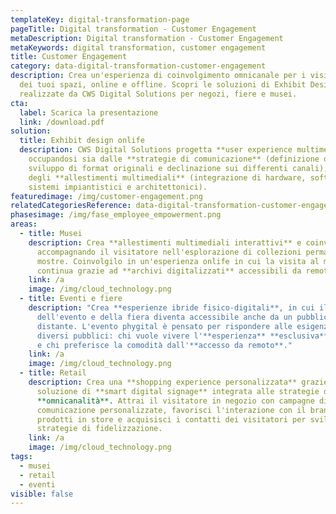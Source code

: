 ```yaml
---
templateKey: digital-transformation-page
pageTitle: Digital transformation - Customer Engagement
metaDescription: Digital transformation - Customer Engagement
metaKeywords: digital transformation, customer engagement
title: Customer Engagement
category: data-digital-transformation-customer-engagement
description: Crea un'esperienza di coinvolgimento omnicanale per i visitatori
  dei tuoi spazi, online e offline. Scopri le soluzioni di Exhibit Design
  realizzate da CWS Digital Solutions per negozi, fiere e musei.
cta:
  label: Scarica la presentazione
  link: /download.pdf
solution:
  title: Exhibit design onlife
  description: CWS Digital Solutions progetta **user experience multimediali**
    occupandosi sia dalle **strategie di comunicazione** (definizione obiettivi,
    sviluppo di format originali e declinazione sui differenti canali), sia
    degli **allestimenti multimediali** (integrazione di hardware, software,
    sistemi impiantistici e architettonici).
featuredimage: /img/customer-engagement.png
relatedCategoriesReference: data-digital-transformation-customer-engagement
phasesimage: /img/fase_employee_empowerment.png
areas:
  - title: Musei
    description: Crea **allestimenti multimediali interattivi** e coinvolgenti
      accompagnando il visitatore nell'esplorazione di collezioni permanenti e
      mostre. Coinvolgilo in un'esperienza onlife in cui la visita al museo
      continua grazie ad **archivi digitalizzati** accessibili da remoto.
    link: /a
    image: /img/cloud_technology.png
  - title: Eventi e fiere
    description: "Crea **esperienze ibride fisico-digitali**, in cui il contenuto
      dell'evento e della fiera diventa accessibile anche da un pubblico
      distante. L'evento phygital è pensato per rispondere alle esigenze di due
      diversi pubblici: chi vuole vivere l'**esperienza** **esclusiva** in loco
      e chi preferisce la comodità dall'**accesso da remoto**."
    link: /a
    image: /img/cloud_technology.png
  - title: Retail
    description: Crea una **shopping experience personalizzata** grazie ad una
      soluzione di **smart digital signage** integrata alle strategie di
      **omnicanalità**. Attrai il visitatore in negozio con campagne di
      comunicazione personalizzate, favorisci l'interazione con il brand ed i
      prodotti in store e acquisisci i contatti dei visitatori per sviluppare
      strategie di fidelizzazione.
    link: /a
    image: /img/cloud_technology.png
tags:
  - musei
  - retail
  - eventi
visible: false  
---
```

